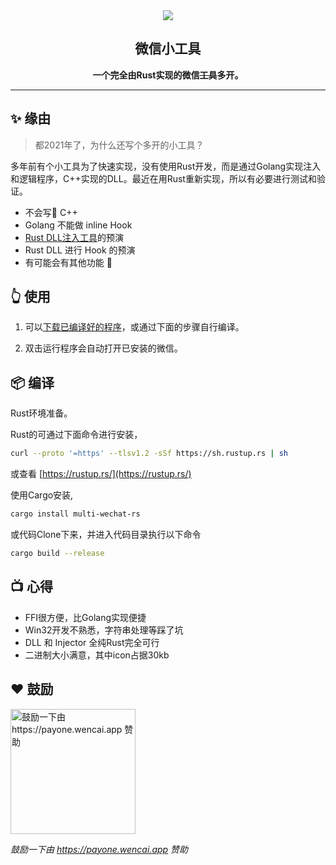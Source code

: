 <div align="center">

<img src="wechat-rs.ico" />

## 微信小工具

**一个完全由Rust实现的微信~~工具~~多开。**

</div>

---

## ✨ 缘由

> 都2021年了，为什么还写个多开的小工具？

多年前有个小工具为了快速实现，没有使用Rust开发，而是通过Golang实现注入和逻辑程序，C++实现的DLL。最近在用Rust重新实现，所以有必要进行测试和验证。

- 不会写🌚 C++
- Golang 不能做 inline Hook
- [Rust DLL注入工具](https://github.com/jiusanzhou/injrs)的预演
- Rust DLL 进行 Hook 的预演
- 有可能会有其他功能 🎉



## 👆 使用

1. 可以[下载已编译好的程序](https://github.com/jiusanzhou/multi-wechat-rs/releases)，或通过下面的步骤自行编译。

2. 双击运行程序会自动打开已安装的微信。

## 📦️ 编译

Rust环境准备。

Rust的可通过下面命令进行安装，
```bash
curl --proto '=https' --tlsv1.2 -sSf https://sh.rustup.rs | sh
```
或查看 [https://rustup.rs/](https://rustup.rs/)


使用Cargo安装,
```bash
cargo install multi-wechat-rs
```

或代码Clone下来，并进入代码目录执行以下命令

```bash
cargo build --release
```


## 📺 心得

- FFI很方便，比Golang实现便捷
- Win32开发不熟悉，字符串处理等踩了坑
- DLL 和 Injector 全纯Rust完全可行
- 二进制大小满意，其中icon占据30kb


## ❤️ 鼓励

<img width="200" src="https://payone.wencai.app/s/zoe.png" alt="鼓励一下由 https://payone.wencai.app 赞助">

*鼓励一下由 https://payone.wencai.app 赞助*